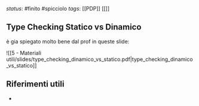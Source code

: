 *status*: #finito #spicciolo
*tags*:  [[PDP]] [[]]

## Type Checking Statico vs Dinamico
è gia spiegato molto bene dal prof in queste slide:

![[5 - Materiali utili/slides/type_checking_dinamico_vs_statico.pdf|type_checking_dinamico_vs_statico]]

## Riferimenti utili

* 